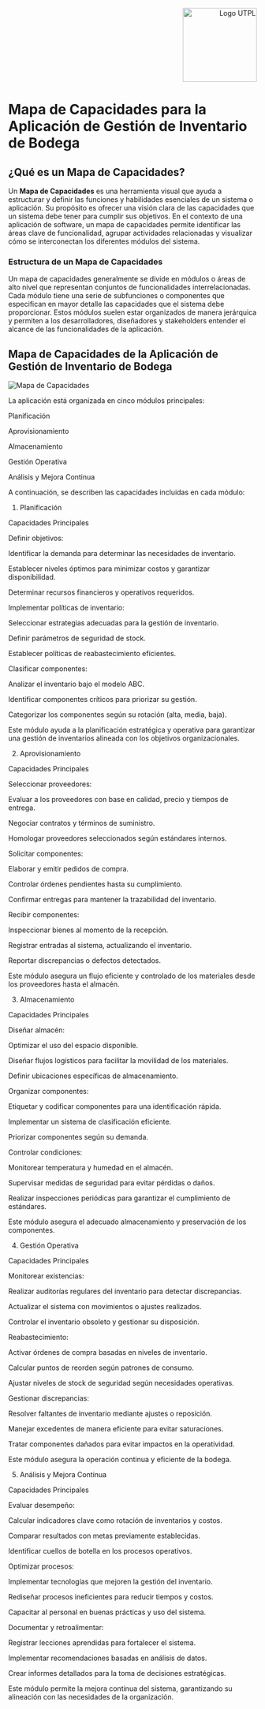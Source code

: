 <p align="right">
  <img src="https://i.postimg.cc/13qQdqZs/utpllogo.png" alt="Logo UTPL" width="150"/>
</p>


# Mapa de Capacidades para la Aplicación de Gestión de Inventario de Bodega

## ¿Qué es un Mapa de Capacidades?

Un **Mapa de Capacidades** es una herramienta visual que ayuda a estructurar y definir las funciones y habilidades esenciales de un sistema o aplicación. Su propósito es ofrecer una visión clara de las capacidades que un sistema debe tener para cumplir sus objetivos. En el contexto de una aplicación de software, un mapa de capacidades permite identificar las áreas clave de funcionalidad, agrupar actividades relacionadas y visualizar cómo se interconectan los diferentes módulos del sistema.

### Estructura de un Mapa de Capacidades

Un mapa de capacidades generalmente se divide en módulos o áreas de alto nivel que representan conjuntos de funcionalidades interrelacionadas. Cada módulo tiene una serie de subfunciones o componentes que especifican en mayor detalle las capacidades que el sistema debe proporcionar. Estos módulos suelen estar organizados de manera jerárquica y permiten a los desarrolladores, diseñadores y stakeholders entender el alcance de las funcionalidades de la aplicación.

## Mapa de Capacidades de la Aplicación de Gestión de Inventario de Bodega
![Mapa de Capacidades](https://github.com/user-attachments/assets/ff8e0f96-f26d-4014-8e4f-d694613c81dc)



La aplicación está organizada en cinco módulos principales:

Planificación

Aprovisionamiento

Almacenamiento

Gestión Operativa

Análisis y Mejora Continua

A continuación, se describen las capacidades incluidas en cada módulo:

1. Planificación

Capacidades Principales

Definir objetivos:

Identificar la demanda para determinar las necesidades de inventario.

Establecer niveles óptimos para minimizar costos y garantizar disponibilidad.

Determinar recursos financieros y operativos requeridos.

Implementar políticas de inventario:

Seleccionar estrategias adecuadas para la gestión de inventario.

Definir parámetros de seguridad de stock.

Establecer políticas de reabastecimiento eficientes.

Clasificar componentes:

Analizar el inventario bajo el modelo ABC.

Identificar componentes críticos para priorizar su gestión.

Categorizar los componentes según su rotación (alta, media, baja).

Este módulo ayuda a la planificación estratégica y operativa para garantizar una gestión de inventarios alineada con los objetivos organizacionales.

2. Aprovisionamiento

Capacidades Principales

Seleccionar proveedores:

Evaluar a los proveedores con base en calidad, precio y tiempos de entrega.

Negociar contratos y términos de suministro.

Homologar proveedores seleccionados según estándares internos.

Solicitar componentes:

Elaborar y emitir pedidos de compra.

Controlar órdenes pendientes hasta su cumplimiento.

Confirmar entregas para mantener la trazabilidad del inventario.

Recibir componentes:

Inspeccionar bienes al momento de la recepción.

Registrar entradas al sistema, actualizando el inventario.

Reportar discrepancias o defectos detectados.

Este módulo asegura un flujo eficiente y controlado de los materiales desde los proveedores hasta el almacén.

3. Almacenamiento

Capacidades Principales

Diseñar almacén:

Optimizar el uso del espacio disponible.

Diseñar flujos logísticos para facilitar la movilidad de los materiales.

Definir ubicaciones específicas de almacenamiento.

Organizar componentes:

Etiquetar y codificar componentes para una identificación rápida.

Implementar un sistema de clasificación eficiente.

Priorizar componentes según su demanda.

Controlar condiciones:

Monitorear temperatura y humedad en el almacén.

Supervisar medidas de seguridad para evitar pérdidas o daños.

Realizar inspecciones periódicas para garantizar el cumplimiento de estándares.

Este módulo asegura el adecuado almacenamiento y preservación de los componentes.

4. Gestión Operativa

Capacidades Principales

Monitorear existencias:

Realizar auditorías regulares del inventario para detectar discrepancias.

Actualizar el sistema con movimientos o ajustes realizados.

Controlar el inventario obsoleto y gestionar su disposición.

Reabastecimiento:

Activar órdenes de compra basadas en niveles de inventario.

Calcular puntos de reorden según patrones de consumo.

Ajustar niveles de stock de seguridad según necesidades operativas.

Gestionar discrepancias:

Resolver faltantes de inventario mediante ajustes o reposición.

Manejar excedentes de manera eficiente para evitar saturaciones.

Tratar componentes dañados para evitar impactos en la operatividad.

Este módulo asegura la operación continua y eficiente de la bodega.

5. Análisis y Mejora Continua

Capacidades Principales

Evaluar desempeño:

Calcular indicadores clave como rotación de inventarios y costos.

Comparar resultados con metas previamente establecidas.

Identificar cuellos de botella en los procesos operativos.

Optimizar procesos:

Implementar tecnologías que mejoren la gestión del inventario.

Rediseñar procesos ineficientes para reducir tiempos y costos.

Capacitar al personal en buenas prácticas y uso del sistema.

Documentar y retroalimentar:

Registrar lecciones aprendidas para fortalecer el sistema.

Implementar recomendaciones basadas en análisis de datos.

Crear informes detallados para la toma de decisiones estratégicas.

Este módulo permite la mejora continua del sistema, garantizando su alineación con las necesidades de la organización.

